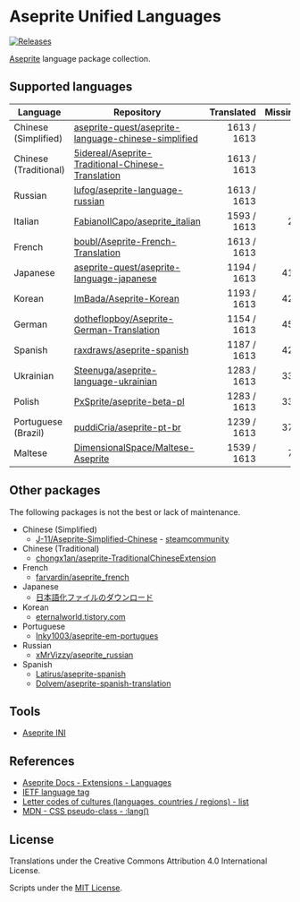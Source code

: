 # Aseprite Unified Languages

[![Releases](https://img.shields.io/github/v/release/aseprite-quest/aseprite-unified-languages)](https://github.com/aseprite-quest/aseprite-unified-languages/releases)

[Aseprite](https://github.com/aseprite/aseprite) language package collection.

## Supported languages

| Language | Repository | Translated | Missing | Progress |
|---|---|---:|---:|---:|
| Chinese (Simplified) | [aseprite-quest/aseprite-language-chinese-simplified](https://github.com/aseprite-quest/aseprite-language-chinese-simplified) | 1613 / 1613 | 0 | 100.00% 🚩 |
| Chinese (Traditional) | [5idereal/Aseprite-Traditional-Chinese-Translation](https://github.com/5idereal/Aseprite-Traditional-Chinese-Translation) | 1613 / 1613 | 0 | 100.00% 🚩 |
| Russian | [lufog/aseprite-language-russian](https://github.com/lufog/aseprite-language-russian) | 1613 / 1613 | 0 | 100.00% 🚩 |
| Italian | [FabianoIlCapo/aseprite_italian](https://github.com/FabianoIlCapo/aseprite_italian) | 1593 / 1613 | 20 | 98.76% 🚧 |
| French | [boubl/Aseprite-French-Translation](https://github.com/boubl/Aseprite-French-Translation) | 1613 / 1613 | 0 | 100.00% 🚩 |
| Japanese | [aseprite-quest/aseprite-language-japanese](https://github.com/aseprite-quest/aseprite-language-japanese) | 1194 / 1613 | 419 | 74.02% 🚧 |
| Korean | [ImBada/Aseprite-Korean](https://github.com/ImBada/Aseprite-Korean) | 1193 / 1613 | 420 | 73.96% 🚧 |
| German | [dotheflopboy/Aseprite-German-Translation](https://github.com/dotheflopboy/Aseprite-German-Translation) | 1154 / 1613 | 459 | 71.54% 🚧 |
| Spanish | [raxdraws/aseprite-spanish](https://github.com/raxdraws/aseprite-spanish) | 1187 / 1613 | 426 | 73.59% 🚧 |
| Ukrainian | [Steenuga/aseprite-language-ukrainian](https://github.com/Steenuga/aseprite-language-ukrainian) | 1283 / 1613 | 330 | 79.54% 🚧 |
| Polish | [PxSprite/aseprite-beta-pl](https://github.com/PxSprite/aseprite-beta-pl) | 1283 / 1613 | 330 | 79.54% 🚧 |
| Portuguese (Brazil) | [puddiCria/aseprite-pt-br](https://github.com/puddiCria/aseprite-pt-br) | 1239 / 1613 | 374 | 76.81% 🚧 |
| Maltese | [DimensionalSpace/Maltese-Aseprite](https://github.com/DimensionalSpace/Maltese-Aseprite) | 1539 / 1613 | 74 | 95.41% 🚧 |

## Other packages

The following packages is not the best or lack of maintenance.

- Chinese (Simplified)
  - [J-11/Aseprite-Simplified-Chinese](https://github.com/J-11/Aseprite-Simplified-Chinese) - [steamcommunity](https://steamcommunity.com/sharedfiles/filedetails/?id=1333477949)
- Chinese (Traditional)
  - [chongx1an/aseprite-TraditionalChineseExtension](https://github.com/chongx1an/aseprite-TraditionalChineseExtension)
- French
  - [farvardin/aseprite_french](https://github.com/farvardin/aseprite_french)
- Japanese
  - [日本語化ファイルのダウンロード](http://wikiwiki.jp/aseprite/?%C6%FC%CB%DC%B8%EC%B2%BD%A5%D5%A5%A1%A5%A4%A5%EB%A4%CE%A5%C0%A5%A6%A5%F3%A5%ED%A1%BC%A5%C9)
- Korean
  - [eternalworld.tistory.com](https://eternalworld.tistory.com/531)
- Portuguese
  - [Inky1003/aseprite-em-portugues](https://github.com/Inky1003/aseprite-em-portugues)
- Russian
  - [xMrVizzy/aseprite_russian](https://github.com/xMrVizzy/aseprite_russian)
- Spanish
  - [Latirus/aseprite-spanish](https://github.com/Latirus/aseprite-spanish)
  - [Dolvem/aseprite-spanish-translation](https://github.com/Dolvem/aseprite-spanish-translation)

## Tools

- [Aseprite INI](https://github.com/aseprite-quest/aseprite-ini)

## References

- [Aseprite Docs - Extensions - Languages](https://aseprite.org/docs/extensions/languages)
- [IETF language tag](https://en.wikipedia.org/wiki/IETF_language_tag)
- [Letter codes of cultures (languages, countries / regions) - list](https://www.venea.net/web/culture_code)
- [MDN - CSS pseudo-class - :lang()](https://developer.mozilla.org/en-US/docs/Web/CSS/:lang)

## License

Translations under the Creative Commons Attribution 4.0 International License.

Scripts under the [MIT License](LICENSE).
